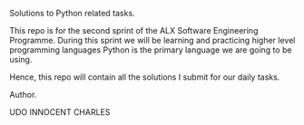 Solutions to Python related tasks.

This repo is for the second sprint of the ALX Software Engineering Programme. During this sprint we will be learning and practicing higher level programming languages Python is the primary language we are going to be using.

Hence, this repo will contain all the solutions I submit for our daily tasks.

Author.

UDO INNOCENT CHARLES
